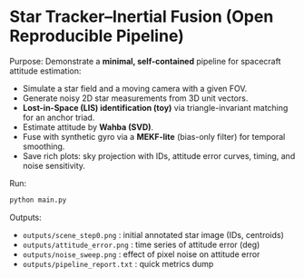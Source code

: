 # Star Tracker–Inertial Fusion (Open Reproducible Pipeline)
Purpose: Demonstrate a **minimal, self-contained** pipeline for spacecraft attitude estimation:
- Simulate a star field and a moving camera with a given FOV.
- Generate noisy 2D star measurements from 3D unit vectors.
- **Lost-in-Space (LIS) identification (toy)** via triangle-invariant matching for an anchor triad.
- Estimate attitude by **Wahba (SVD)**.
- Fuse with synthetic gyro via a **MEKF-lite** (bias-only filter) for temporal smoothing.
- Save rich plots: sky projection with IDs, attitude error curves, timing, and noise sensitivity.

Run:
```bash
python main.py
```
Outputs:
- `outputs/scene_step0.png` : initial annotated star image (IDs, centroids)
- `outputs/attitude_error.png` : time series of attitude error (deg)
- `outputs/noise_sweep.png`   : effect of pixel noise on attitude error
- `outputs/pipeline_report.txt` : quick metrics dump
